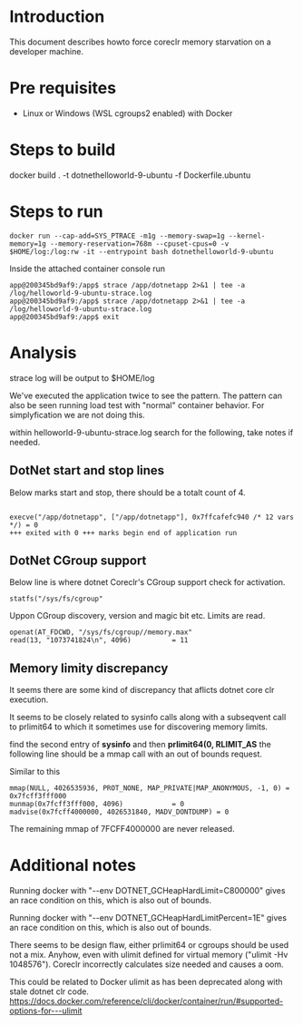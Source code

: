 # Introduction

This document describes howto force coreclr memory starvation on a developer machine.

# Pre requisites

* Linux or Windows (WSL cgroups2 enabled) with Docker 


# Steps to build
docker build . -t dotnethelloworld-9-ubuntu -f Dockerfile.ubuntu

# Steps to run


```console
docker run --cap-add=SYS_PTRACE -m1g --memory-swap=1g --kernel-memory=1g --memory-reservation=768m --cpuset-cpus=0 -v $HOME/log:/log:rw -it --entrypoint bash dotnethelloworld-9-ubuntu
```

Inside the attached container console run
```console
app@200345bd9af9:/app$ strace /app/dotnetapp 2>&1 | tee -a /log/helloworld-9-ubuntu-strace.log
app@200345bd9af9:/app$ strace /app/dotnetapp 2>&1 | tee -a /log/helloworld-9-ubuntu-strace.log
app@200345bd9af9:/app$ exit
```

# Analysis
strace log will be output to $HOME/log

We've executed the application twice to see the pattern. The pattern can also be seen running load test with "normal" container behavior. For simplyfication we are not doing this.

within helloworld-9-ubuntu-strace.log search for the following, take notes if needed.
## DotNet start and stop lines
Below marks start and stop, there should be a totalt count of 4.
```console

execve("/app/dotnetapp", ["/app/dotnetapp"], 0x7ffcafefc940 /* 12 vars */) = 0 
+++ exited with 0 +++ marks begin end of application run

```
## DotNet CGroup support
Below line is where dotnet Coreclr's CGroup support check for activation. 

```console
statfs("/sys/fs/cgroup"
```

Uppon CGroup discovery, version and magic bit etc. Limits are read.
```console
openat(AT_FDCWD, "/sys/fs/cgroup//memory.max" 
read(13, "1073741824\n", 4096)          = 11
```

## Memory limity discrepancy

It seems there are some kind of discrepancy that aflicts dotnet core clr execution.

It seems to be closely related to sysinfo calls along with a subseqvent call to prlimit64 to which it sometimes use for discovering memory limits.

find the second entry of
**sysinfo**
and then **prlimit64(0, RLIMIT_AS** the following line should be a mmap call with an out of bounds request.

Similar to this
```console
mmap(NULL, 4026535936, PROT_NONE, MAP_PRIVATE|MAP_ANONYMOUS, -1, 0) = 0x7fcff3fff000
munmap(0x7fcff3fff000, 4096)            = 0
madvise(0x7fcff4000000, 4026531840, MADV_DONTDUMP) = 0
```

The remaining mmap of 7FCFF4000000 are never released.





# Additional notes

Running docker with "--env DOTNET_GCHeapHardLimit=C800000" gives an race condition on this, which is also out of bounds.

Running docker with "--env DOTNET_GCHeapHardLimitPercent=1E" gives an race condition on this, which is also out of bounds.

There seems to be design flaw, either prlimit64 or cgroups should be used not a mix. Anyhow, even with ulimit defined for virtual memory ("ulimit -Hv 1048576"). Coreclr incorrectly calculates size needed and causes a oom.


This could be related to Docker ulimit as has been deprecated along with stale dotnet clr code.
https://docs.docker.com/reference/cli/docker/container/run/#supported-options-for---ulimit